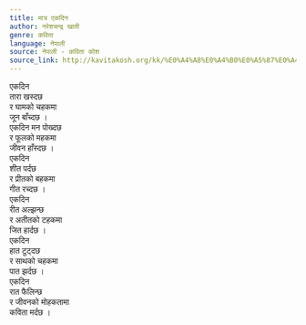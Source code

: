 ```yaml
---
title: मात्र एकदिन
author: नरेशचन्द्र खाती
genre: कविता
language: नेपाली
source: नेपाली - कविता कोश
source_link: http://kavitakosh.org/kk/%E0%A4%A8%E0%A4%B0%E0%A5%87%E0%A4%B6%E0%A4%9A%E0%A4%A8%E0%A5%8D%E0%A4%A6%E0%A5%8D%E0%A4%B0_%E0%A4%96%E0%A4%BE%E0%A4%A4%E0%A5%80
---
```


एकदिन  
तारा खस्दछ  
र घामको चहकमा  
जून बाँच्दछ ।  
एकदिन मन पोख्दछ  
र फूलको महकमा  
जीवन हाँस्दछ ।  
एकदिन  
शीत पर्दछ  
र प्रीतको बहकमा  
गीत रच्दछ ।  
एकदिन  
रीत अल्झन्छ  
र अतीतको टहकमा  
जित हार्दछ ।  
एकदिन  
हात टुट्दछ  
र साथको चहकमा  
पात झर्दछ ।  
एकदिन  
रात फैलिन्छ  
र जीवनको मोहकतामा  
कविता मर्दछ ।
